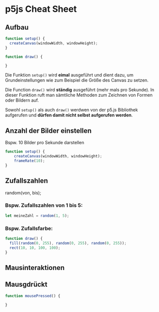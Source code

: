 # p5js Cheat Sheet

## Aufbau

```javascript
function setup() {
  createCanvas(windowWidth, windowHeight); 
}

function draw() {

}
```



Die Funktion `setup()` wird **eimal** ausgeführt und dient dazu, um Grundeinstellungen wie zum Beispiel die Größe des Canvas zu setzen.

Die Function `draw()` wird **ständig** ausgeführt (mehr mals pro Sekunde). In dieser Funktion ruft man sämtliche Methoden zum Zeichnen von Formen oder Bildern auf. 

Sowohl `setup()` als auch `draw()` werdwen von der p5.js Bibliothek aufgerufen und **dürfen damit nicht selbst aufgerufen werden**.

## Anzahl der Bilder einstellen 

Bspw. 10 Bilder pro Sekunde darstellen
```javascript
function setup() {
    createCanvas(windowWidth, windowHeight);
    frameRate(10);
}
```
 
## Zufallszahlen
random(von, bis);

### Bspw. Zufallszahlen von 1 bis 5:
```javascript
let meineZahl = random(1, 5);
```
### Bspw. Zufallsfarbe:
```javascript
function draw() {
  fill(random(0, 255), random(0, 255), random(0, 255));
  rect(10, 10, 100, 100);
}
```


 
## Mausinteraktionen
## Mausgdrückt
```javascript
function mousePressed() {
    
}
```
